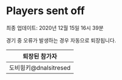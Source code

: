 # Players sent off
최종 업데이트: 2020년 12월 15일 16시 39분


경기 중 오류가 발생하는 경우 자동으로 퇴장됩니다.


| 퇴장된 참가자 |
|:---:|
| 도비윙키@dnalsitresed |